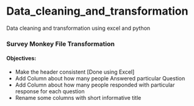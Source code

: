 # Data_cleaning_and_transformation
Data cleaning and transformation using excel and python

### Survey Monkey File Transformation

#### Objectives:
* Make the header consistent [Done using Excel] 
* Add Column about how many people Answered particular Question
* Add Column about how many people responded with particular response for each question
* Rename some columns with short informative title
